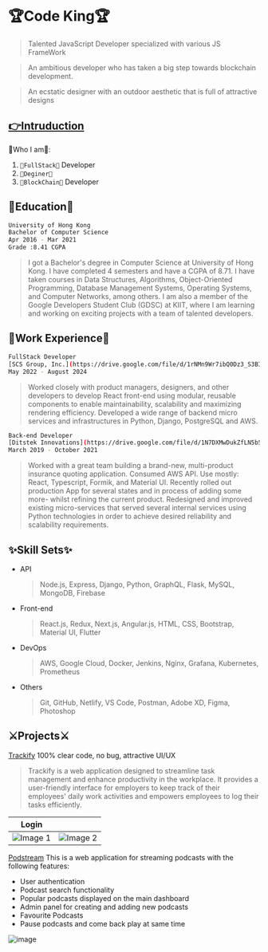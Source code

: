 # 🏆Code King🏆

> Talented JavaScript Developer specialized with various JS FrameWork

> An ambitious developer who has taken a big step towards blockchain development.

> An ecstatic designer with an outdoor aesthetic that is full of attractive designs

## [👉Intruduction](https://weed35937.web.app/)

🎯Who I am🎯:

1.  `👑FullStack👑` Developer
2.  `🎀Deginer🎀`
3.  `🔗BlockChain🔗` Developer

## 🥇Education🥇

```bash
University of Hong Kong
Bachelor of Computer Science
Apr 2016 - Mar 2021
Grade :8.41 CGPA
```

> I got a Bachelor's degree in Computer Science at University of Hong Kong. I have completed 4 semesters and have a CGPA of 8.71. I have taken courses in Data Structures, Algorithms, Object-Oriented Programming, Database Management Systems, Operating Systems, and Computer Networks, among others. I am also a member of the Google Developers Student Club (GDSC) at KIIT, where I am learning and working on exciting projects with a team of talented developers.

## 💼Work Experience💼

```bash
FullStack Developer
[SCS Group, Inc.](https://drive.google.com/file/d/1rNMn9Wr7ibQ0Dz3_S3BIdCG-kMQkF-yZ/view?usp=sharing)
May 2022 - August 2024
```
>Worked closely with product managers, designers, and other developers to develop React front-end using modular, reusable components to enable maintainability, scalability and maximizing rendering efficiency. Developed a wide range of backend micro services and infrastructures in Python, Django, PostgreSQL and AWS.

```bash
Back-end Developer
[Ditstek Innovations](https://drive.google.com/file/d/1N7DXMwDukZfLN5b5oEjkTAIt-0jLtNp2/view?usp=sharing)
March 2019 - October 2021
```
>Worked with a great team building a brand-new, multi-product insurance quoting application. Consumed AWS API. Use mostly: React, Typescript, Formik, and Material UI. Recently rolled out production App for several states and in process of adding some more- whilst refining the current product. Redesigned and improved existing micro-services that served several internal services using Python technologies in order to achieve desired reliability and scalability requirements.

## ✨Skill Sets✨

- API

  > Node.js, Express, Django, Python, GraphQL, Flask, MySQL, MongoDB, Firebase

- Front-end

  > React.js, Redux, Next.js, Angular.js, HTML, CSS, Bootstrap, Material UI, Flutter

- DevOps

  > AWS, Google Cloud, Docker, Jenkins, Nginx, Grafana, Kubernetes, Prometheus

- Others

  > Git, GitHub, Netlify, VS Code, Postman, Adobe XD, Figma, Photoshop

## ⚔Projects⚔

[Trackify](https://trackify-management.netlify.app/) 100% clear code, no bug, attractive UI/UX

> Trackify is a web application designed to streamline task management and enhance productivity in the workplace. It provides a user-friendly interface for employers to keep track of their employees' daily work activities and empowers employees to log their tasks efficiently.

| Login                                                                                                     |                                                                                                           |
| --------------------------------------------------------------------------------------------------------- | --------------------------------------------------------------------------------------------------------- |
| ![Image 1](https://github.com/rishavchanda/Trackify/assets/64485885/b8aae2e1-cb85-4d37-93f8-ca95e8141367) | ![Image 2](https://github.com/rishavchanda/Trackify/assets/64485885/eded583f-0e0e-45a2-9f41-017c3d7cb74f) |

[Podstream](https://podstream.netlify.app/) This is a web application for streaming podcasts with the following features:

- User authentication
- Podcast search functionality
- Popular podcasts displayed on the main dashboard
- Admin panel for creating and adding new podcasts
- Favourite Podcasts
- Pause podcasts and come back play at same time

![image](https://user-images.githubusercontent.com/100614635/233979351-604732a6-eb97-4124-a4b9-9a07a22f7f9d.png)
